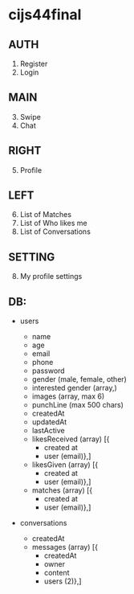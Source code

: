 # cijs44final
## AUTH
1. Register
2. Login
## MAIN
3. Swipe
4. Chat
## RIGHT
5. Profile
## LEFT
6. List of Matches
7. List of Who likes me
8. List of Conversations
## SETTING
8. My profile settings



## DB:

- users
  + name
  + age
  + email
  + phone
  + password
  + gender (male, female, other)
  + interested gender (array,)
  + images (array, max 6)
  + punchLine (max 500 chars)
  + createdAt
  + updatedAt
  + lastActive
  + likesReceived (array)
      [{
       + created at
       + user (email)},]
  + likesGiven (array)
      [{
       + created at
       + user (email)},]
  + matches (array)
      [{
       + created at
       + user (email)},]

- conversations
  + createdAt
  + messages (array)
       [{
       + createdAt
       + owner
       + content
       + users (2)},]




